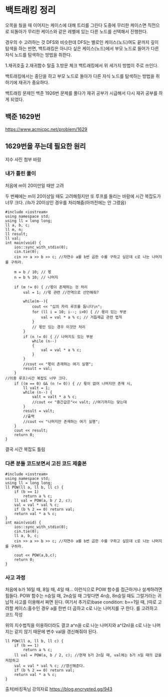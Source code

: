 # 백트래킹 정리


오목을 뒀을 때 이어지는 케이스에 대해 트리를 그린다 도중에 무리한 케이스면 직전으로 되돌아가 무리한 케이스와 같은 레벨에 있는 다른 노드를 선택해서 진행한다.

경우의 수 고려하는 것
DFS와 비슷한데 DFS는 별로인 케이스(노드)여도 끝까지 깊이 탐색을 하는 반면,
백트래킹은 아니다 싶은 케이스(노드)에서 부모 노드로 들어가 다른 자식 노드를 탐색하는 방법을 취한다.

1.재귀호출
2.재귀함수 탈출
3.방문 체크
백트래킹에서 위 세가지 방법이 주로 쓰인다.

백트래킹에서는 중단을 하고 부모 노드로 돌아가 다른 자식 노드를 탐색하는 방법을 취하기에 재귀가 중요하다.



백트래킹 문제인 백준 1926번 문제를 풀다가 재귀 공부가 시급해서 다시 재귀 공부를 하게 되었다.
## 백준 1629번
https://www.acmicpc.net/problem/1629

## 1629번을 푸는데 필요한 원리
지수 
사진 첨부 바람


### 내가 틀린 풀이
처음에 m이 20미만일 때만 고려

두 번째에는 m이 20이상일 때도 고려해줬지만 또 루프를 돌리는 바람에 시간 복잡도가 너무 크다.
//b가 20이상인 경우를 처리해줌(아까전에는 안 그랬음)
```
#include <iostream>
using namespace std;
using ll = long long;
ll a, b, c;
ll m, n;
ll result;
ll val;
int main(void) {
    ios::sync_with_stdio(0);
    cin.tie(0);
    cin >> a >> b >> c; //자연수 a를 b번 곱한 수를 구하고 싶은데 c로 나눈 나머지를 구하라.
   
    m = b / 10; // 몫
    n = b % 10; // 나머지
    
    if (m != 0) { //몫이 존재하는 것 처리
        val = 1; //몫 관련 //전역으로 선언해줘?
        
        while(m--){
            cout << "십의 자리 루프를 돕니다\n";
            for (ll i = 10; i--; i>0) { // 몫이 있는 부분
                val = val * a % c; // 거듭제곱 관련 법칙
            }
            // 몫만 있는 경우 이것만 처리
        }
        if (n != 0) { // 나머지도 있는 부분
            while (n--)
            {
                val = val * a % c;
            }
        }
        //cout << "몫이 존재하는 여기 실행";
        result = val;
    }
//이중 루프)시간 복잡도 너무 크다.
    if ((m == 0) && (n != 0)) { // 몫이 없어 나머지만 존재 시,
        ll valt = 1;
        while (n--) {
            valt = valt * a % c;
            //cout << "중간값은"<< valt; //여기까지는 맞는데
        }
        result = valt;
        //출력
        //cout << "나머지만 존재하는 여기 실행";
    }
    cout << result;
    return 0;
}
```

결국 시간 복잡도 틀림

### 다른 분들 코드보면서 고친 코드 제출본
```
#include <iostream>
using namespace std;
using ll = long long;
ll POW(ll a, ll b, ll c) {
    if (b == 1)
        return a % c;
    ll val = POW(a, b / 2, c);
    val = val * val % c;
    if (b % 2 == 0) return val;
    return val * a % c;
}
int main(void) {
    ios::sync_with_stdio(0);
    cin.tie(0);
    ll a, b, c;
    cin >> a >> b >> c; //자연수 a를 b번 곱한 수를 구하고 싶은데 c로 나눈 나머지를 구하라.
   
    cout << POW(a,b,c);
    return 0;
}
```

### 사고 과정 
처음에 b가 16일 때, 8일 때, 4일 때... 이런식으로 POW 함수를 접근하거나 설계하려면 힘들다.
POW 함수는 n승일 때, 2n승일 때 그렇다면 4n승, 8n승일 때도 그럴거라는 귀납적 사고를 이용해서 짜면 된다.
	여기서 추가로)base condition: b==1일 때,
		)따로 고려할 케이스:홀수인 경우 a를 한번 더 곱하고 c로 나눈 나머지를 구		한다.
	를 고려하고 코드 작성


위의 지수법칙을 이용하더라도 결코 a^n을 c로 나눈 나머지와 a^(2n)을 c로 나눈 나머지는 같지 않기 때문에 변수 val을 갱신해줘야 된다.

```
ll POW(ll a, ll b, ll c) {
    if (b == 1)
        return a % c;
    ll val = POW(a, b / 2, c); //현재 b가 2n일 때, val에는 b가 n일 때의 값을 저장하고
    val = val * val % c; //갱신해준다.
    if (b % 2 == 0) return val;
    return val * a % c;
}
```

출처)바킹독님 강의자료 https://blog.encrypted.gg/943
